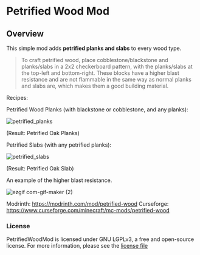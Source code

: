 # Petrified Wood Mod

## Overview

This simple mod adds **petrified planks and slabs** to every wood type.

> To craft petrified wood, place cobblestone/blackstone and planks/slabs in a 2x2 checkerboard pattern, with the planks/slabs at the top-left and bottom-right.
> These blocks have a higher blast resistance and are not flammable in the same way as normal planks and slabs are, which makes them a good building material.

Recipes:

Petrified Wood Planks (with blackstone or cobblestone, and any planks):

![petrified_planks](https://user-images.githubusercontent.com/118109379/202862176-99a1019a-89b0-40c6-956a-3bd3b24aea9e.png)

(Result: Petrified Oak Planks)


Petrified Slabs (with any petrified planks):

![petrified_slabs](https://user-images.githubusercontent.com/118109379/202862217-3c8be1e2-6183-4a69-9fed-520a1bfdf454.png)

(Result: Petrified Oak Slab)


An example of the higher blast resistance.

![ezgif com-gif-maker (2)](https://user-images.githubusercontent.com/118109379/202549813-0525eae6-72e6-4cd8-a4e7-78af51f1c4e2.gif)


Modrinth: https://modrinth.com/mod/petrified-wood
Curseforge: https://www.curseforge.com/minecraft/mc-mods/petrified-wood



### License

PetrifiedWoodMod is licensed under GNU LGPLv3, a free and open-source license. For more information, please see the
[license file](https://github.com/VeryCrazyCat/PetrifiedWoodMC/blob/main/LICENSE)


